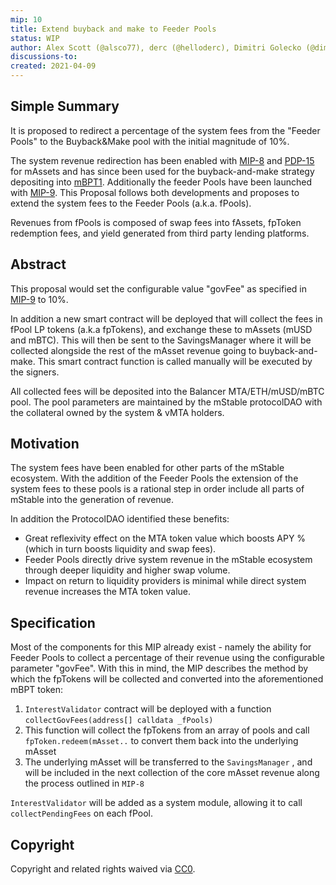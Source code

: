 ```yaml
---
mip: 10
title: Extend buyback and make to Feeder Pools
status: WIP
author: Alex Scott (@alsco77), derc (@helloderc), Dimitri Golecko (@dimsomedim)
discussions-to: 
created: 2021-04-09
---
```


## Simple Summary

It is proposed to redirect a percentage of the system fees from the "Feeder Pools" to the Buyback&Make pool with the initial magnitude of 10%. 

The system revenue redirection has been enabled with [MIP-8](./mip-8) and [PDP-15](https://snapshot.org/#/mstable/proposal/QmRSzC6YXPs6Fy2KT7iicU7MvSQxDAgyGpqGsu16QauRvt) for mAssets and has since been used for the buyback-and-make strategy depositing into [mBPT1](https://pools.balancer.exchange/#/pool/0x02ec2c01880a0673c76e12ebe6ff3aad0a8da968/). Additionally the feeder Pools have been launched with [MIP-9](./mip-9). This Proposal follows both developments and proposes to extend the system fees to the Feeder Pools (a.k.a. fPools).

Revenues from fPools is composed of swap fees into fAssets, fpToken redemption fees, and yield generated from third party lending platforms.

## Abstract
This proposal would set the configurable value "govFee" as specified in [MIP-9](./mip-9) to 10%. 

In addition a new smart contract will be deployed that will collect the fees in fPool LP tokens (a.k.a fpTokens), and exchange these to mAssets (mUSD and mBTC). This will then be sent to the SavingsManager where it will be collected alongside the rest of the mAsset revenue going to buyback-and-make. This smart contract function is called manually will be executed by the signers.

All collected fees will be deposited into the Balancer MTA/ETH/mUSD/mBTC pool. The pool parameters are maintained by the mStable protocolDAO with the collateral owned by the system & vMTA holders.

## Motivation
The system fees have been enabled for other parts of the mStable ecosystem. With the addition of the Feeder Pools the extension of the system fees to these pools is a rational step in order include all parts of mStable into the generation of revenue.

In addition the ProtocolDAO identified these benefits:

- Great reflexivity effect on the MTA token value which boosts APY % (which in turn boosts liquidity and swap fees).
- Feeder Pools directly drive system revenue in the mStable ecosystem through deeper liquidity and higher swap volume.
- Impact on return to liquidity providers is minimal while direct system revenue increases the MTA token value.
## Specification

Most of the components for this MIP already exist - namely the ability for Feeder Pools to collect a percentage of their revenue using the configurable parameter "govFee". With this in mind, the MIP describes the method by which the fpTokens will be collected and converted into the aforementioned mBPT token:

1. `InterestValidator` contract will be deployed with a function `collectGovFees(address[] calldata _fPools)`
2. This function will collect the fpTokens from an array of pools and call `fpToken.redeem(mAsset..` to convert them back into the underlying mAsset
3. The underlying mAsset will be transferred to the `SavingsManager` , and will be included in the next collection of the core mAsset revenue along the process outlined in `MIP-8`

`InterestValidator` will be added as a system module, allowing it to call `collectPendingFees` on each fPool.


## Copyright

Copyright and related rights waived via [CC0](https://creativecommons.org/publicdomain/zero/1.0/).
